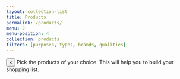 ```yaml
---
layout: collection-list
title: Products
permalink: /products/
menu: 2
menu-position: 4
collection: products
filters: [purposes, types, brands, qualities]
---
```

<div class="alert alert-info alert-dismissible" role="alert">
<button type="button" class="close" data-dismiss="alert" aria-label="Close"><span aria-hidden="true">&times;</span></button>
Pick the products of your choice. This will help you to build your shopping list.
</div>
